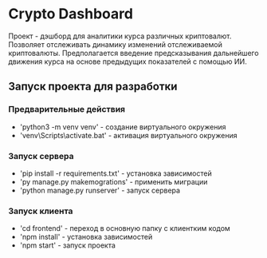 # Crypto Dashboard

Проект - дэшборд для аналитики курса различных криптовалют. Позволяет отслеживать динамику изменений отслеживаемой 
криптовалюты. Предполагается введение предсказывания дальнейшего движения курса на основе предыдущих показателей 
с помощью ИИ. 

## Запуск проекта для разработки

### Предварительные действия
- 'python3 -m venv venv' - создание виртуального окружения
- 'venv\Scripts\activate.bat' - активация виртуального окружения

### Запуск сервера
- 'pip install -r requirements.txt' - установка зависимостей 
- 'py manage.py makemogrations' - применить миграции
- 'python manage.py runserver' - запуск сервера

### Запуск клиента
- 'cd frontend' - переход в основную папку с клиентким кодом 
- 'npm install' - установка зависимостей
- 'npm start' - запуск проекта

